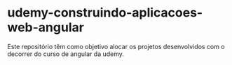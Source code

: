 # udemy-construindo-aplicacoes-web-angular
Este repositório têm como objetivo alocar os projetos desenvolvidos com o decorrer do curso de angular da udemy.
